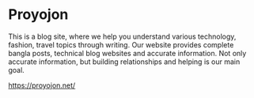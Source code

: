 # Proyojon
This is a blog site, where we help you understand various technology, fashion, travel topics through writing. Our website provides complete bangla posts, technical blog websites and accurate information. Not only accurate information, but building relationships and helping is our main goal.


https://proyojon.net/

